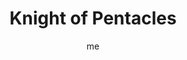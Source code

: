 ---
# basics
title     		 : "Knight of Pentacles"
token					 : 'coins-12'
card_type			 : '' # major, minor, court
layout				 : "tarot-card"
author    		 : 'me'
one_liner 		 : "Caution, focus, realism, invention"
alt_names			 : ['Prince of Disks', 'Son of Roots']
images				 : ['assets/images/tarot/rws/rw-coins-12.jpg']
keywords			 : ['caution', 'focus', 'realism', 'invention']
url						 : 'tarot/cards/coins-12'
aliases				 : ['coins-knight']

# password: 'foolish journey'
dropbox				 : 'https://www.dropbox.com/sh/tx5nh1of0r40zm7/AADelcGNC8YC_AE6gn9Fw2ROa?dl=0'

personality    : "The Knight of Coins can represent anyone who wants to lead the way (Knight) to greater physical and financial success (Coins). The Knight may also represent the tendency to be more cautious than adventuresome, or a compulsive desire to avoid risk by obsessing on tiny logistical or physical details."

meaning_light  : "Spending money wisely. Saving for a rainy day. Paying close attention to physical or financial details. Knowing where every dollar goes. Having safe sex. Preferring facts to “good feelings.” Finding creative ways to “make do” with resources on hand. Completing a new invention."

meaning_shadow : "Throwing caution to the four winds. Spending without regard for consequence. Spending on luxury when necessities are lacking. Escaping stress by spending money. Obsessing on tiny physical or financial details. Perpetually chasing after some new bauble. Copying another’s work and claiming it as your own."

# more detail
correspondence_element 			: "Air"
correspondence_planet 			: "Earth"
correspondence_affirmation 	: "I temper my actions with cautious optimism."
correspondence_story 				: "The main character takes a tentative first step toward a new solution."

advice_relationships 	 : "Relationships, like investments, should pay dividends. Your investment of time, attention, and affection should be returned by your friends and partners. Taking care of others is admirable; take care of yourself, too. Watch for creative ways to enjoy time together without spending money."

advice_work 					 : "Keep an eye on the bottom line. Some times call for penny-pinching. At other times, growth many depend on generosity. There’s satisfaction in delivering a final, physical product. Keep an eye on the goal. Keep your commitments. Tackle big projects one step at a time."

advice_spirituality 	 : "Avoid taking a guru’s claims at face value. Weigh any guidance received on the scales of your heart. Take spiritual advice (including advice from this book) with great caution and deliberation. Find practical, physical, creative ways to express your spiritual insights."

advice_personal_growth : "There’s a fine line between caution and pessimism. Believe in yourself and what you hope to achieve; at the same time, be sure to attend to the “doing” that leads to “having.” Encourage progress by keeping a physical reminder of upcoming rewards close at hand."

advice_fortune_telling : "A stingy person may chide you for spending money. Be prepared to defend an economic or sexual decision."

questions	: ["What’s the difference between caution and fear?", "How can I evaluate the practicality of my own ideas and methods?", "How realistic are my goals?"]

# referenced in the symbols.toml data file
symbols	  : ['knight', 'coins', 'adoration-of-coin', 'unmoving-horse']

# metadata
suppress_topnav : true
related_cards 	: []

---